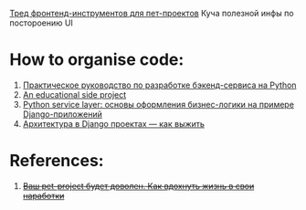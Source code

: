 
[Тред фронтенд-инструментов для пет-проектов](https://twitter.com/nat_davydova/status/1737429176519418084) Куча полезной инфы по постороению UI

# How to organise code:

1. [Практическое руководство по разработке бэкенд-сервиса на Python](https://habr.com/ru/companies/yandex/articles/499534/)
2. [An educational side project](https://newsletter.pragmaticengineer.com/p/an-educational-side-project)
3. [Python service layer: основы оформления бизнес-логики на примере Django-приложений](https://habr.com/ru/post/581964/)
4. [Архитектура в Django проектах — как выжить](https://habr.com/ru/companies/vivid_money/articles/544856/)

# References:

1. ~~[Ваш pet-project будет доволен. Как вдохнуть жизнь в свои наработки](https://habr.com/ru/articles/530106/)~~